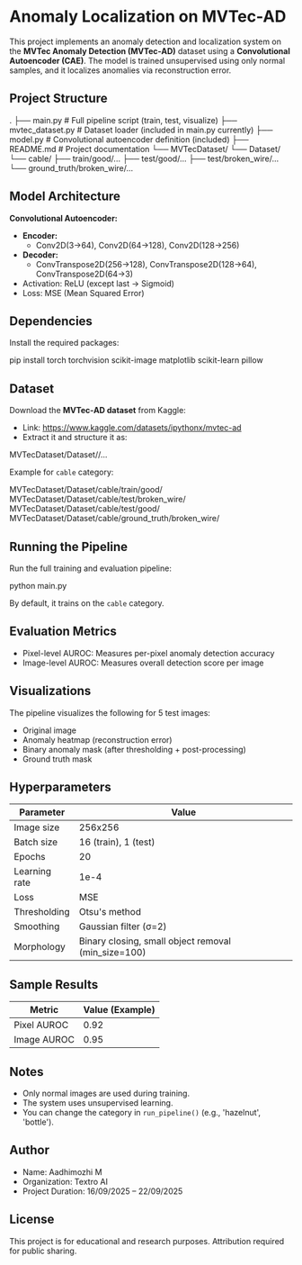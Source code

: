 # Anomaly Localization on MVTec-AD

This project implements an anomaly detection and localization system on the **MVTec Anomaly Detection (MVTec-AD)** dataset using a **Convolutional Autoencoder (CAE)**. The model is trained unsupervised using only normal samples, and it localizes anomalies via reconstruction error.

## Project Structure

.
├── main.py                 # Full pipeline script (train, test, visualize)
├── mvtec_dataset.py        # Dataset loader (included in main.py currently)
├── model.py                # Convolutional autoencoder definition (included)
├── README.md               # Project documentation
└── MVTecDataset/
    └── Dataset/
        └── cable/
            ├── train/good/...
            ├── test/good/...
            ├── test/broken_wire/...
            └── ground_truth/broken_wire/...

## Model Architecture

**Convolutional Autoencoder:**

- **Encoder:**
  - Conv2D(3→64), Conv2D(64→128), Conv2D(128→256)
- **Decoder:**
  - ConvTranspose2D(256→128), ConvTranspose2D(128→64), ConvTranspose2D(64→3)
- Activation: ReLU (except last → Sigmoid)
- Loss: MSE (Mean Squared Error)

## Dependencies

Install the required packages:

pip install torch torchvision scikit-image matplotlib scikit-learn pillow

## Dataset

Download the **MVTec-AD dataset** from Kaggle:

- Link: https://www.kaggle.com/datasets/ipythonx/mvtec-ad
- Extract it and structure it as:

MVTecDataset/Dataset/<category>/...

Example for `cable` category:

MVTecDataset/Dataset/cable/train/good/
MVTecDataset/Dataset/cable/test/broken_wire/
MVTecDataset/Dataset/cable/test/good/
MVTecDataset/Dataset/cable/ground_truth/broken_wire/

## Running the Pipeline

Run the full training and evaluation pipeline:

python main.py

By default, it trains on the `cable` category.

## Evaluation Metrics

- Pixel-level AUROC: Measures per-pixel anomaly detection accuracy
- Image-level AUROC: Measures overall detection score per image

## Visualizations

The pipeline visualizes the following for 5 test images:

- Original image
- Anomaly heatmap (reconstruction error)
- Binary anomaly mask (after thresholding + post-processing)
- Ground truth mask

## Hyperparameters

| Parameter           | Value     |
|---------------------|-----------|
| Image size          | 256x256   |
| Batch size          | 16 (train), 1 (test) |
| Epochs              | 20        |
| Learning rate       | 1e-4      |
| Loss                | MSE       |
| Thresholding        | Otsu's method |
| Smoothing           | Gaussian filter (σ=2) |
| Morphology          | Binary closing, small object removal (min_size=100) |

## Sample Results

| Metric         | Value (Example) |
|----------------|-----------------|
| Pixel AUROC    | 0.92            |
| Image AUROC    | 0.95            |

## Notes

- Only normal images are used during training.
- The system uses unsupervised learning.
- You can change the category in `run_pipeline()` (e.g., 'hazelnut', 'bottle').

## Author

- Name: Aadhimozhi M
- Organization: Textro AI
- Project Duration: 16/09/2025 – 22/09/2025

## License

This project is for educational and research purposes. Attribution required for public sharing.
